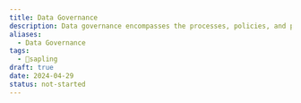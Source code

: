 ```yaml
---
title: Data Governance
description: Data governance encompasses the processes, policies, and practices organizations implement to ensure the proper management, quality, integrity, and security of their data throughout its lifecycle, aiming to maximize its value while mitigating risks and ensuring compliance with regulations.
aliases:
  - Data Governance
tags:
  - 🌱sapling
draft: true
date: 2024-04-29
status: not-started
---
```

